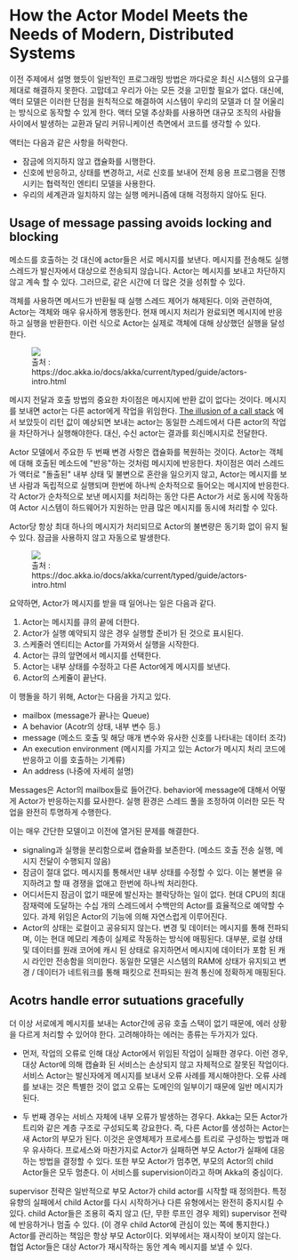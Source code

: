 # How the Actor Model Meets the Needs of Modern, Distributed Systems

이전 주제에서 설명 했듯이 일반적인 프로그래밍 방법은 까다로운 최신 시스템의 요구를 제대로 해결하지 못한다. 고맙데고 우리가 아는 모든 것을 고민할 필요가 없다.
대신에, 액터 모델은 이러한 단점을 원칙적으로 해결하여 시스템이 우리의 모델과 더 잘 어울리는 방식으로 동작할 수 있게 한다.
액터 모델 추상화를 사용하면 대규모 조직의 사람들 사이에서 발생하는 교환과 달리 커뮤니케이션 측면에서 코드를 생각할 수 있다.

액터는 다음과 같은 사항을 허락한다.

- 잠금에 의지하지 않고 캡슐화를 시행한다.
- 신호에 반응하고, 상태를 변경하고, 서로 신호를 보내어 전체 응용 프로그램을 진행시키는 협력적인 엔티티 모델을 사용한다.
- 우리의 세계관과 일치하지 않는 실행 메커니즘에 대해 걱정하지 않아도 된다.

## Usage of message passing avoids locking and blocking

메소드를 호출하는 것 대신에 actor들은 서로 메시지를 보낸다. 메시지를 전송해도 실행 스레드가 발신자에서 대상으로 전송되지 않습니다.
Actor는 메시지를 보내고 차단하지 않고 계속 할 수 있다. 그러므로, 같은 시간에 더 많은 것을 성취할 수 있다.

객체를 사용하면 메서드가 반환될 때 실행 스레드 제어가 해제된다. 이와 관련하여, Actor는 객체와 매우 유사하게 행동한다.
현재 메시지 처리가 완료되면 메시지에 반응하고 실행을 반환한다. 이런 식으로 Actor는 실제로 객체에 대해 상상했던 실행을 달성한다.

<figure>
  <img src="https://imgur.com/WOxIayW.png">
  <figcaption>출처 : https://doc.akka.io/docs/akka/current/typed/guide/actors-intro.html</figcaption>
</figure>

메시지 전달과 호출 방법의 중요한 차이점은 메시지에 반환 값이 없다는 것이다. 
메시지를 보내면 actor는 다른 actor에게 작업을 위임한다. 
[The illusion of a call stack](https://doc.akka.io/docs/akka/current/typed/guide/actors-motivation.html#the-illusion-of-a-call-stack)
에서 보았듯이 리턴 값이 예상되면 보내는 actor는 동일한 스레드에서 다른 actor의 작업을 차단하거나 실행해야한다. 대신, 수신 actor는 결과를
회신메시지로 전달한다.

Actor 모델에서 주요한 두 번째 변경 사항은 캡슐화를 복원하는 것이다. Actor는 객체에 대해 호출된 메소드에 "반응"하는 것처럼
메시지에 반응한다. 차이점은 여러 스레드가 액터로 "돌출된" 내부 상태 및 불변으로 혼란을 일으키지 않고, 
Actor는 메시지를 보낸 사람과 독립적으로 실행되며 한번에 하나씩 순차적으로 들어오는 메시지에 반응한다.
각 Actor가 순차적으로 보낸 메시지를 처리하는 동안 다른 Actor가 서로 동시에 작동하여 Actor 시스템이 
하드웨어가 지원하는 만큼 많은 메시지를 동시에 처리할 수 있다.

Actor당 항상 최대 하나의 메시지가 처리되므로 Actor의 불변량은 동기화 없이 유지 될 수 있다. 잠금을 사용하지 않고 자동으로 발생한다.

<figure>
  <img src="https://imgur.com/eJUisAD.png">
  <figcaption>출처 : https://doc.akka.io/docs/akka/current/typed/guide/actors-intro.html</figcaption>
</figure>


요약하면, Actor가 메시지를 받을 때 일어나는 일은 다음과 같다.

1. Actor는 메시지를 큐의 끝에 더한다.
2. Actor가 실행 예약되지 않은 경우 실행할 준비가 된 것으로 표시된다.
3. 스케줄러 엔티티는 Actor를 가져와서 실행을 시작한다.
4. Actor는 큐의 앞면에서 메시지를 선택한다.
5. Actor는 내부 상태를 수정하고 다른 Actor에게 메시지를 보낸다.
6. Actor의 스케쥴이 끝난다.

이 행돌을 하기 위해, Actor는 다음을 가지고 있다.

- mailbox (message가 끝나는 Queue)
- A behavior (Acotr의 상태, 내부 변수 등.)
- message (메소드 호출 및 해당 매개 변수와 유사한 신호를 나타내는 데이터 조각)
- An execution environment (메시지를 가지고 있는 Actor가 메시지 처리 코드에 반응하고 이를 호출하는 기계류)
- An address (나중에 자세히 설명)

Messages은 Actor의 mailbox들로 들어간다. behavior에 message에 대해서 어떻게 Actor가 반응하는지를 묘사한다. 
실행 환경은 스레드 풀을 조정하여 이러한 모든 작업을 완전히 투명하게 수행한다.

이는 매우 간단한 모델이고 이전에 열거된 문제를 해결한다.

- signaling과 실행을 분리함으로써 캡슐화를 보존한다. (메소드 호출 전송 실행, 메시지 전달이 수행되지 않음)
- 잠금이 절대 없다. 메시지를 통해서만 내부 상태를 수정할 수 있다. 이는 불변을 유지하려고 할 때 경쟁을 없애고 한번에 하나씩 처리한다.
- 어디서든지 잠금이 없기 때문에 발신자는 블락당하는 일이 없다. 현대 CPU의 최대 잠재력에 도달하는 수십 개의 스레드에서 수백만의 Actor를 효율적으로 예약할 수 있다.
  과제 위임은 Actor의 기능에 의해 자연스럽게 이루어진다.
- Actor의 상태는 로컬이고 공유되지 않는다. 변경 및 데이터는 메시지를 통해 전파되며, 이는 현대 메모리 계층이 실제로 작동하는 방식에 매핑된다.
  대부분, 로컬 상태 및 데이터를 원래 코어에 캐시 된 상태로 유지하면서 메시지에 데이터가 포함 된 캐시 라인만 전송함을 의미한다.
  동일한 모델은 시스템의 RAM에 상태가 유지되고 변경 / 데이터가 네트워크를 통해 패킷으로 전파되는 원격 통신에 정확하게 매핑된다.

## Acotrs handle error sutuations gracefully

더 이상 서로에게 메시지를 보내는 Actor간에 공유 호출 스택이 없기 때문에, 에러 상황을 다르게 처리할 수 있어야 한다. 고려해야하는 에러는 종류는 두가지가 있다.

- 먼저, 작업의 오류로 인해 대상 Actor에서 위임된 작업이 실패한 경우다. 이런 경우, 대상 Actor에 의해 캡슐화 된 서비스는 손상되지 않고 자체적으로 잘못된 작업이다.
  서비스 Actor는 발신자에게 메시지를 보내서 오류 사례를 제시해야한다. 오류 사례를 보내는 것은 특별한 것이 없고 오류는 도메인의 일부이기 때문에 일반 메시지가 된다.

- 두 번째 경우는 서비스 자체에 내부 오류가 발생하는 경우다. Akka는 모든 Actor가 트리와 같은 계층 구조로 구성되도록 강요한다. 즉, 다른 Actor를 생성하는 Actor는 새 Actor의 부모가 된다.
  이것은 운영체제가 프로세스를 트리로 구성하는 방법과 매우 유사하다. 프로세스와 마찬가지로 Actor가 실패하면 부모 Actor가 실패에 대응하는 방법을 결정할 수 있다.
  또한 부모 Actor가 멈추면, 부모의 Actor의 child Actor들은 모두 멈춘다. 이 서비스를 supervision이라고 하며 Akka의 중심이다.

supervisor 전략은 일반적으로 부모 Actor가 child actor를 시작할 때 정의한다. 특정 유향의 실패에서 child Actor를 다시 시작하거나
다른 유형에서는 완전히 중지시킬 수 있다. child Actor들은 조용히 죽지 않고 (단, 무한 루프인 경우 제외) supervisor 전략에 반응하거나 멈출 수 있다. (이 경우 child Actor에 관심이 있는 쪽에 통지한다.)
Actor를 관리하는 책임은 항상 부모 Actor이다. 외부에서는 재시작이 보이지 않는다. 협업 Actor들은 대상 Actor가 재시작하는 동안 계속 메시지를 보낼 수 있다.

